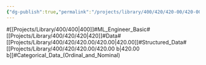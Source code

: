 ```yaml
---
{"dg-publish":true,"permalink":"/projects/library/400/420/420-00/420-00-b/","noteIcon":"0","created":"2024-01-29T12:38:56.959+09:00","updated":"2024-04-10T19:21:30.307+09:00"}
---
```


#[[Projects/Library/400/400\|400]]#ML_Engineer_Basic#[[Projects/Library/400/420/420\|420]]#Data#[[Projects/Library/400/420/420.00/420.00\|420.00]]#Structured_Data#[[Projects/Library/400/420/420.00/420.00 b\|420.00 b]]#Categorical_Data_(Ordinal_and_Nominal)



